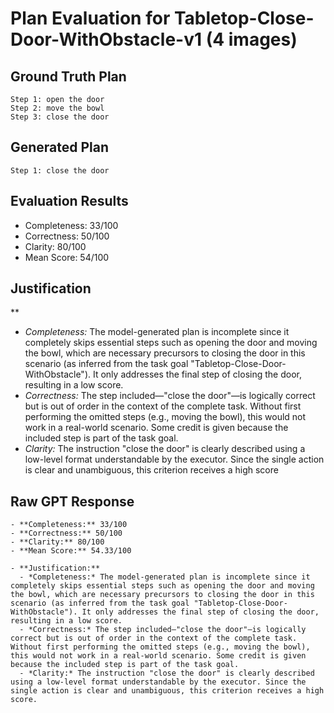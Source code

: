 # Plan Evaluation for Tabletop-Close-Door-WithObstacle-v1 (4 images)

## Ground Truth Plan
```
Step 1: open the door
Step 2: move the bowl
Step 3: close the door
```

## Generated Plan
```
Step 1: close the door
```

## Evaluation Results
- Completeness: 33/100
- Correctness: 50/100
- Clarity: 80/100
- Mean Score: 54/100

## Justification
**  
  - *Completeness:* The model-generated plan is incomplete since it completely skips essential steps such as opening the door and moving the bowl, which are necessary precursors to closing the door in this scenario (as inferred from the task goal "Tabletop-Close-Door-WithObstacle"). It only addresses the final step of closing the door, resulting in a low score.  
  - *Correctness:* The step included—"close the door"—is logically correct but is out of order in the context of the complete task. Without first performing the omitted steps (e.g., moving the bowl), this would not work in a real-world scenario. Some credit is given because the included step is part of the task goal.  
  - *Clarity:* The instruction "close the door" is clearly described using a low-level format understandable by the executor. Since the single action is clear and unambiguous, this criterion receives a high score

## Raw GPT Response
```
- **Completeness:** 33/100  
- **Correctness:** 50/100  
- **Clarity:** 80/100  
- **Mean Score:** 54.33/100  

- **Justification:**  
  - *Completeness:* The model-generated plan is incomplete since it completely skips essential steps such as opening the door and moving the bowl, which are necessary precursors to closing the door in this scenario (as inferred from the task goal "Tabletop-Close-Door-WithObstacle"). It only addresses the final step of closing the door, resulting in a low score.  
  - *Correctness:* The step included—"close the door"—is logically correct but is out of order in the context of the complete task. Without first performing the omitted steps (e.g., moving the bowl), this would not work in a real-world scenario. Some credit is given because the included step is part of the task goal.  
  - *Clarity:* The instruction "close the door" is clearly described using a low-level format understandable by the executor. Since the single action is clear and unambiguous, this criterion receives a high score.
```
